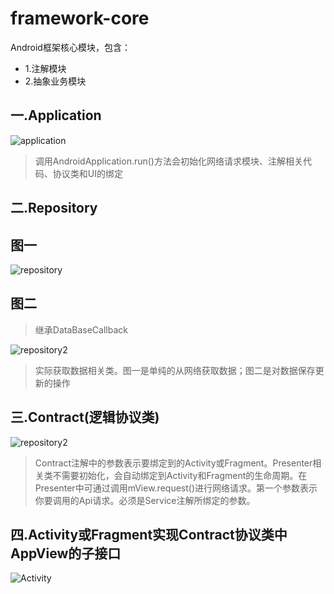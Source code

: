 # framework-core
Android框架核心模块，包含：

* 1.注解模块
* 2.抽象业务模块

## 一.Application

<img src="https://github.com/xqy666666/Framework-core/blob/master/Application.png"  alt="application"/>

> 调用AndroidApplication.run()方法会初始化网络请求模块、注解相关代码、协议类和UI的绑定

## 二.Repository

## 图一

<img src="https://github.com/xqy666666/Framework-core/blob/master/repository.png"  alt="repository"/>

## 图二

> 继承DataBaseCallback

<img src="https://github.com/xqy666666/Framework-core/blob/master/repository2.png"  alt="repository2"/>

> 实际获取数据相关类。图一是单纯的从网络获取数据；图二是对数据保存更新的操作 

## 三.Contract(逻辑协议类)

<img src="https://github.com/xqy666666/Framework-core/blob/master/contract.png"  alt="repository2"/>

> Contract注解中的参数表示要绑定到的Activity或Fragment。Presenter相关类不需要初始化，会自动绑定到Activity和Fragment的生命周期。在Presenter中可通过调用mView.request()进行网络请求。第一个参数表示你要调用的Api请求。必须是Service注解所绑定的参数。

## 四.Activity或Fragment实现Contract协议类中AppView的子接口

<img src="https://github.com/xqy666666/Framework-core/blob/master/mainActivity.png"  alt="Activity"/>

